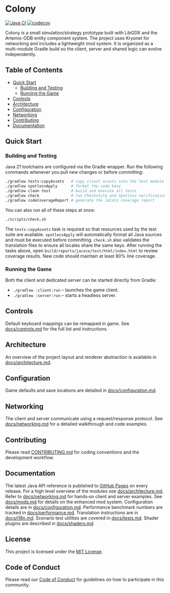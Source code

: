 # Colony
[![Java CI](https://github.com/bylapidist/colony/actions/workflows/gradle.yml/badge.svg)](https://github.com/bylapidist/colony/actions/workflows/gradle.yml)
[![codecov](https://codecov.io/gh/bylapidist/colony/graph/badge.svg?token=mCn1MJTldf)](https://codecov.io/gh/bylapidist/colony)

Colony is a small simulation/strategy prototype built with LibGDX and the Artemis-ODB entity component system. The project uses Kryonet for networking and includes a lightweight mod system. It is organized as a multi-module Gradle build so the client, server and shared logic can evolve independently.

## Table of Contents
- [Quick Start](#quick-start)
  - [Building and Testing](#building-and-testing)
  - [Running the Game](#running-the-game)
- [Controls](#controls)
- [Architecture](#architecture)
- [Configuration](#configuration)
- [Networking](#networking)
- [Contributing](#contributing)
- [Documentation](#documentation)

## Quick Start
### Building and Testing
Java 21 toolchains are configured via the Gradle wrapper. Run the following commands whenever you pull new changes or before committing:

```bash
./gradlew tests:copyAssets   # copy client assets into the test module
./gradlew spotlessApply      # format the code base
./gradlew clean test         # build and execute all tests
./gradlew check              # run Checkstyle and Spotless verification
./gradlew codeCoverageReport # generate the JaCoCo coverage report
```

You can also run all of these steps at once:

```bash
./scripts/check.sh
```

The `tests:copyAssets` task is required so that resources used by the test suite are available. `spotlessApply` will automatically format all Java sources and must be executed before committing. `check.sh` also validates the translation files to ensure all locales share the same keys. After running the tasks above, open `build/reports/jacoco/test/html/index.html` to review coverage results. New code should maintain at least 80% line coverage.

### Running the Game
Both the client and dedicated server can be started directly from Gradle:

- `./gradlew :client:run` – launches the game client.
- `./gradlew :server:run` – starts a headless server.


## Controls
Default keyboard mappings can be remapped in game. See
[docs/controls.md](docs/controls.md) for the full list and instructions.

## Architecture
An overview of the project layout and renderer abstraction is available in
[docs/architecture.md](docs/architecture.md).

## Configuration
Game defaults and save locations are detailed in
[docs/configuration.md](docs/configuration.md).

## Networking
The client and server communicate using a request/response protocol. See
[docs/networking.md](docs/networking.md) for a detailed walkthrough and code
examples.

## Contributing
Please read [CONTRIBUTING.md](CONTRIBUTING.md) for coding conventions and the
development workflow.

## Documentation
The latest Java API reference is published to [GitHub Pages](https://bylapidist.github.io/colony/) on every release.
For a high level overview of the modules see [docs/architecture.md](docs/architecture.md).
Refer to [docs/networking.md](docs/networking.md) for hands‑on client and server examples.
See [docs/mods.md](docs/mods.md) for details on the enhanced mod system.
Configuration details are in [docs/configuration.md](docs/configuration.md).
Performance benchmark numbers are tracked in [docs/performance.md](docs/performance.md).
Translation instructions are in [docs/i18n.md](docs/i18n.md).
Scenario test utilities are covered in [docs/tests.md](docs/tests.md).
Shader plugins are described in [docs/shaders.md](docs/shaders.md).

## License
This project is licensed under the [MIT License](LICENSE).

## Code of Conduct
Please read our [Code of Conduct](CODE_OF_CONDUCT.md) for guidelines on how to participate in this community.
